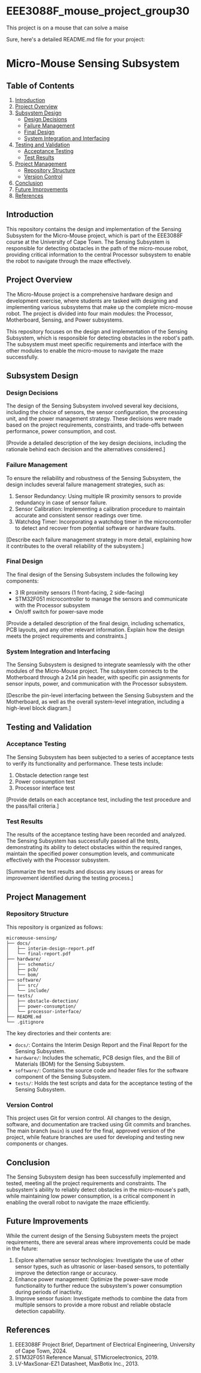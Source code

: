 # EEE3088F_mouse_project_group30
This project is on a mouse that can solve a maise

Sure, here's a detailed README.md file for your project:

# Micro-Mouse Sensing Subsystem

## Table of Contents
1. [Introduction](#introduction)
2. [Project Overview](#project-overview)
3. [Subsystem Design](#subsystem-design)
   - [Design Decisions](#design-decisions)
   - [Failure Management](#failure-management)
   - [Final Design](#final-design)
   - [System Integration and Interfacing](#system-integration-and-interfacing)
4. [Testing and Validation](#testing-and-validation)
   - [Acceptance Testing](#acceptance-testing)
   - [Test Results](#test-results)
5. [Project Management](#project-management)
   - [Repository Structure](#repository-structure)
   - [Version Control](#version-control)
6. [Conclusion](#conclusion)
7. [Future Improvements](#future-improvements)
8. [References](#references)

## Introduction
This repository contains the design and implementation of the Sensing Subsystem for the Micro-Mouse project, which is part of the EEE3088F course at the University of Cape Town. The Sensing Subsystem is responsible for detecting obstacles in the path of the micro-mouse robot, providing critical information to the central Processor subsystem to enable the robot to navigate through the maze effectively.

## Project Overview
The Micro-Mouse project is a comprehensive hardware design and development exercise, where students are tasked with designing and implementing various subsystems that make up the complete micro-mouse robot. The project is divided into four main modules: the Processor, Motherboard, Sensing, and Power subsystems.

This repository focuses on the design and implementation of the Sensing Subsystem, which is responsible for detecting obstacles in the robot's path. The subsystem must meet specific requirements and interface with the other modules to enable the micro-mouse to navigate the maze successfully.

## Subsystem Design

### Design Decisions
The design of the Sensing Subsystem involved several key decisions, including the choice of sensors, the sensor configuration, the processing unit, and the power management strategy. These decisions were made based on the project requirements, constraints, and trade-offs between performance, power consumption, and cost.

[Provide a detailed description of the key design decisions, including the rationale behind each decision and the alternatives considered.]

### Failure Management
To ensure the reliability and robustness of the Sensing Subsystem, the design includes several failure management strategies, such as:

1. Sensor Redundancy: Using multiple IR proximity sensors to provide redundancy in case of sensor failure.
2. Sensor Calibration: Implementing a calibration procedure to maintain accurate and consistent sensor readings over time.
3. Watchdog Timer: Incorporating a watchdog timer in the microcontroller to detect and recover from potential software or hardware faults.

[Describe each failure management strategy in more detail, explaining how it contributes to the overall reliability of the subsystem.]

### Final Design
The final design of the Sensing Subsystem includes the following key components:

- 3 IR proximity sensors (1 front-facing, 2 side-facing)
- STM32F051 microcontroller to manage the sensors and communicate with the Processor subsystem
- On/off switch for power-save mode

[Provide a detailed description of the final design, including schematics, PCB layouts, and any other relevant information. Explain how the design meets the project requirements and constraints.]

### System Integration and Interfacing
The Sensing Subsystem is designed to integrate seamlessly with the other modules of the Micro-Mouse project. The subsystem connects to the Motherboard through a 2x14 pin header, with specific pin assignments for sensor inputs, power, and communication with the Processor subsystem.

[Describe the pin-level interfacing between the Sensing Subsystem and the Motherboard, as well as the overall system-level integration, including a high-level block diagram.]

## Testing and Validation

### Acceptance Testing
The Sensing Subsystem has been subjected to a series of acceptance tests to verify its functionality and performance. These tests include:

1. Obstacle detection range test
2. Power consumption test
3. Processor interface test

[Provide details on each acceptance test, including the test procedure and the pass/fail criteria.]

### Test Results
The results of the acceptance testing have been recorded and analyzed. The Sensing Subsystem has successfully passed all the tests, demonstrating its ability to detect obstacles within the required ranges, maintain the specified power consumption levels, and communicate effectively with the Processor subsystem.

[Summarize the test results and discuss any issues or areas for improvement identified during the testing process.]

## Project Management

### Repository Structure
This repository is organized as follows:

```
micromouse-sensing/
├── docs/
│   ├── interim-design-report.pdf
│   └── final-report.pdf
├── hardware/
│   ├── schematic/
│   ├── pcb/
│   └── bom/
├── software/
│   ├── src/
│   └── include/
├── tests/
│   ├── obstacle-detection/
│   ├── power-consumption/
│   └── processor-interface/
├── README.md
└── .gitignore
```

The key directories and their contents are:

- `docs/`: Contains the Interim Design Report and the Final Report for the Sensing Subsystem.
- `hardware/`: Includes the schematic, PCB design files, and the Bill of Materials (BOM) for the Sensing Subsystem.
- `software/`: Contains the source code and header files for the software component of the Sensing Subsystem.
- `tests/`: Holds the test scripts and data for the acceptance testing of the Sensing Subsystem.

### Version Control
This project uses Git for version control. All changes to the design, software, and documentation are tracked using Git commits and branches. The main branch (`main`) is used for the final, approved version of the project, while feature branches are used for developing and testing new components or changes.

## Conclusion
The Sensing Subsystem design has been successfully implemented and tested, meeting all the project requirements and constraints. The subsystem's ability to reliably detect obstacles in the micro-mouse's path, while maintaining low power consumption, is a critical component in enabling the overall robot to navigate the maze efficiently.

## Future Improvements
While the current design of the Sensing Subsystem meets the project requirements, there are several areas where improvements could be made in the future:

1. Explore alternative sensor technologies: Investigate the use of other sensor types, such as ultrasonic or laser-based sensors, to potentially improve the detection range or accuracy.
2. Enhance power management: Optimize the power-save mode functionality to further reduce the subsystem's power consumption during periods of inactivity.
3. Improve sensor fusion: Investigate methods to combine the data from multiple sensors to provide a more robust and reliable obstacle detection capability.

## References
1. EEE3088F Project Brief, Department of Electrical Engineering, University of Cape Town, 2024.
2. STM32F051 Reference Manual, STMicroelectronics, 2019.
3. LV-MaxSonar-EZ1 Datasheet, MaxBotix Inc., 2013.
